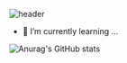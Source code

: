 ![header](https://capsule-render.vercel.app/api?type=venom&color=0:FF0000,100:1e1d23&fontColor=0080ff&fontSize=140&&animation=twinkling&height=120&desc=안녕하세요%20저의%20GITHUB에%20오신것을%20환영합니다.)
- 🌱 I’m currently learning ...

![Anurag's GitHub stats](https://github-readme-stats.vercel.app/api?username=rudrbgus&show_icons=true&theme=radical)

<!--
**rudrbgus/rudrbgus** is a ✨ _special_ ✨ repository because its `README.md` (this file) appears on your GitHub profile.

Here are some ideas to get you started:

- 🔭 I’m currently working on ...
- 🌱 I’m currently learning ...
- 👯 I’m looking to collaborate on ...
- 🤔 I’m looking for help with ...
- 💬 Ask me about ...
- 📫 How to reach me: ...
- 😄 Pronouns: ...
- ⚡ Fun fact: ...
-->
